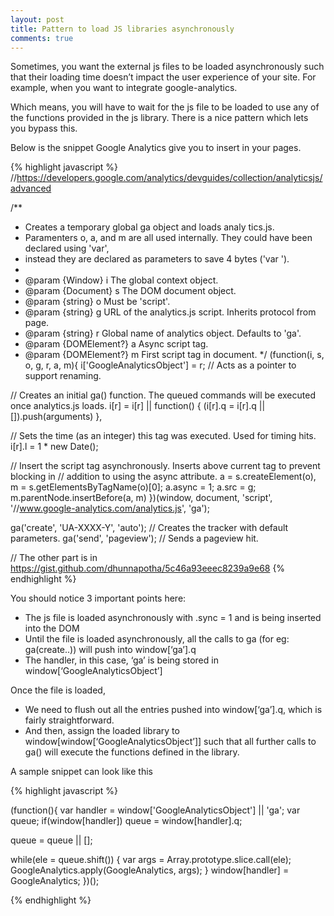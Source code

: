 ```yaml
---
layout: post
title: Pattern to load JS libraries asynchronously
comments: true
---
```


Sometimes, you want the external js files to be loaded asynchronously such that their loading time doesn’t impact the user experience of your site. For example, when you want to integrate google-analytics.

Which means, you will have to wait for the js file to be loaded to use any of the functions provided in the js library. There is a nice pattern which lets you bypass this.

Below is the snippet Google Analytics give you to insert in your pages.


{% highlight javascript %}
//https://developers.google.com/analytics/devguides/collection/analyticsjs/advanced
 
/**
 * Creates a temporary global ga object and loads analy  tics.js.
 * Paramenters o, a, and m are all used internally.  They could have been declared using 'var',
 * instead they are declared as parameters to save 4 bytes ('var ').
 *
 * @param {Window}      i The global context object.
 * @param {Document}    s The DOM document object.
 * @param {string}      o Must be 'script'.
 * @param {string}      g URL of the analytics.js script. Inherits protocol from page.
 * @param {string}      r Global name of analytics object.  Defaults to 'ga'.
 * @param {DOMElement?} a Async script tag.
 * @param {DOMElement?} m First script tag in document.
 */
(function(i, s, o, g, r, a, m){
  i['GoogleAnalyticsObject'] = r; // Acts as a pointer to support renaming.
 
  // Creates an initial ga() function.  The queued commands will be executed once analytics.js loads.
  i[r] = i[r] || function() {
    (i[r].q = i[r].q || []).push(arguments)
  },
 
  // Sets the time (as an integer) this tag was executed.  Used for timing hits.
  i[r].l = 1 * new Date();
 
  // Insert the script tag asynchronously.  Inserts above current tag to prevent blocking in
  // addition to using the async attribute.
  a = s.createElement(o),
  m = s.getElementsByTagName(o)[0];
  a.async = 1;
  a.src = g;
  m.parentNode.insertBefore(a, m)
})(window, document, 'script', '//www.google-analytics.com/analytics.js', 'ga');
 
ga('create', 'UA-XXXX-Y', 'auto'); // Creates the tracker with default parameters.
ga('send', 'pageview');            // Sends a pageview hit.
 
// The other part is in https://gist.github.com/dhunnapotha/5c46a93eeec8239a9e68
{% endhighlight %}



You should notice 3 important points here:

* The js file is loaded asynchronously with .sync = 1 and is being inserted into the DOM
* Until the file is loaded asynchronously, all the calls to ga (for eg: ga(create..)) will push into window[‘ga’].q
* The handler, in this case, ‘ga’ is being stored in window[‘GoogleAnalyticsObject’]


Once the file is loaded,

* We need to flush out all the entries pushed into window[‘ga’].q, which is fairly straightforward.
* And then, assign the loaded library to window[window[‘GoogleAnalyticsObject’]] such that all further calls to ga() will execute the functions defined in the library.

A sample snippet can look like this

{% highlight javascript %}

(function(){
  var handler = window['GoogleAnalyticsObject'] || 'ga';
  var queue;
  if(window[handler])
    queue = window[handler].q;
 
  queue = queue || [];
 
  while(ele = queue.shift()) {
    var args = Array.prototype.slice.call(ele);
    GoogleAnalytics.apply(GoogleAnalytics, args);
  }
  window[handler] = GoogleAnalytics;
})();

{% endhighlight %}
